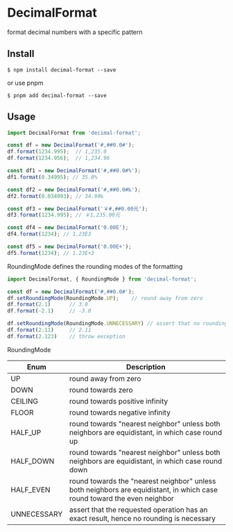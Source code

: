 # DecimalFormat
format decimal numbers with a specific pattern

## Install

```
$ npm install decimal-format --save
```
or use pnpm
```
$ pnpm add decimal-format --save
```

## Usage
```javascript
import DecimalFormat from 'decimal-format';

const df = new DecimalFormat('#,##0.0#');
df.format(1234.995);  // 1,235.0
df.format(1234.956);  // 1,234.96

const df1 = new DecimalFormat('#,##0.0#%');
df1.format(0.34995); // 35.0%

const df2 = new DecimalFormat('#,##0.0#‰');
df2.format(0.034993); // 34.99‰

const df3 = new DecimalFormat('￥#,##0.00元');
df3.format(1234.995); // ￥1,235.00元

const df4 = new DecimalFormat('0.00E');
df4.format(1234); // 1.23E3

const df5 = new DecimalFormat('0.00E+');
df5.format(1234); // 1.23E+3
```

RoundingMode defines the rounding modes of the formatting
```javascript
import DecimalFormat, { RoundingMode } from 'decimal-format';

const df = new DecimalFormat('#,##0.0#');
df.setRoundingMode(RoundingMode.UP);    // round away from zero
df.format(2.1)      // 3.0
df.format(-2.1)     // -3.0

df.setRoundingMode(RoundingMode.UNNECESSARY) // assert that no rounding is necessary
df.format(2.11)     // 2.11
df.format(2.123)    // throw exception
```

RoundingMode

| Enum        | Description                                                  |
| ----------- | ------------------------------------------------------------ |
| UP          | round away from zero                                         |
| DOWN        | round towards zero                                           |
| CEILING     | round towards positive infinity                              |
| FLOOR       | round towards negative infinity                              |
| HALF_UP     | round towards "nearest neighbor" unless both neighbors are equidistant, in which case round up |
| HALF_DOWN   | round towards "nearest neighbor" unless both neighbors are equidistant, in which case round down |
| HALF_EVEN   | round towards the "nearest neighbor" unless both neighbors are equidistant, in which case round toward the even neighbor |
| UNNECESSARY | assert that the requested operation has an exact result, hence no rounding is necessary |



